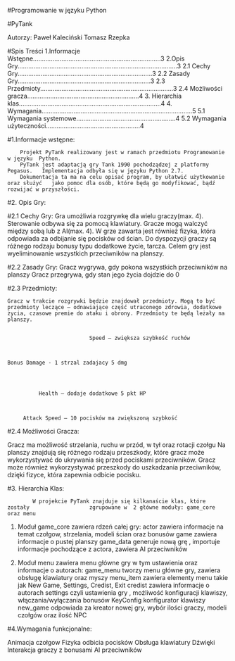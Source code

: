 #Programowanie w języku Python

#PyTank



Autorzy:
Paweł Kaleciński
Tomasz Rzepka






#Spis Treści
	1.Informacje Wstępne........................................................................3
	2.Opis Gry..........................................................................................3
		2.1 Cechy Gry............................................................................3
		2.2 Zasady Gry...........................................................................3
		2.3 Przedmioty...........................................................................3
		2.4 Możliwości gracza...............................................................4
	3. Hierarchia klas................................................................................4
	4. Wymagania.....................................................................................5
		5.1 Wymagania systemowe........................................................4
		5.2 Wymagania użyteczności.....................................................4























#1.Informacje wstępne:

		Projekt PyTank realizowany jest w ramach przedmiotu Programowanie w języku 	Python.
		PyTank jest adaptacją gry Tank 1990 pochodządzej z platformy Pegasus. 	Implementacja odbyła się w języku Python 2.7. 
		Dokumentacja ta ma na celu opisać program, by ułatwić użytkowanie oraz służyć 	jako pomoc dla osób, które będą go modyfikować, bądź rozwijać w przyszłości.

#2. Opis Gry:
 
#2.1 Cechy Gry:
		    Gra umożliwia rozgrywkę dla wielu graczy(max. 4). Sterowanie odbywa się za 		pomocą klawiatury. Gracze mogą walczyć między sobą lub z AI(max. 4). W grze 		zawarta jest również fizyka, która odpowiada za odbijanie się pocisków od 			ścian. Do dyspozycji graczy są różnego rodzaju bonusy typu dodatkowe życie, 			tarcza. Celem gry jest wyeliminowanie wszystkich przeciwników na planszy.

#2.2 Zasady Gry:
Gracz wygrywa, gdy pokona wszystkich przeciwników na planszy
Gracz przegrywa, gdy stan jego życia dojdzie do 0

#2.3 Przedmioty:

    Gracz w trakcie rozgrywki będzie znajdował przedmioty. Mogą to być przedmioty leczące – odnawiające część utraconego zdrowia, dodatkowe życia, czasowe premie do ataku i obrony. Przedmioty te będą leżały na planszy. 

                                       
                 		      Speed – zwiększa szybkość ruchów


   
  	Bonus Damage - 1 strzal zadajacy 5 dmg 




	   	      Health – dodaje dodatkowe 5 pkt HP



         Attack Speed – 10 pocisków ma zwiększoną szybkość 



#2.4 Możliwości Gracza:

Gracz ma możliwość strzelania, ruchu w przód, w tył oraz rotacji czołgu
Na planszy znajdują się różnego rodzaju przeszkody, które gracz może wykorzystywać do ukrywania się przed pociskami przeciwników. Gracz może również wykorzystywać przeszkody do uszkadzania przeciwników, dzięki fizyce, która zapewnia odbicie pocisku.

#3. Hierarchia Klas:

			W projekcie PyTank znajduje się kilkanaście klas, które zostały 			      zgrupowane w  2 główne moduły: game_core oraz menu 

1. Moduł game_core zawiera rdzeń całej gry:
actor zawiera informacje na temat czołgow, strzelania, modeli ścian oraz bonusów
game zawiera informacje o pustej planszy
game_data generuje nową grę , importuje informacje pochodzące z actora, zawiera AI przeciwników

2. Moduł menu zawiera menu główne gry w tym ustawienia oraz 
informacje o autorach:
game_menu tworzy menu główne gry, zawiera obsługę klawiatury oraz myszy
menu_item zawiera elementy menu takie jak New Game, Settings, Credist, Exit
credist zawiera informacje o autorach
settings czyli ustawienia gry , możliwość konfiguracji klawiszy, włączania/wyłączania bonusów
KeyConfig konfigurator klawiszy
new_game odpowiada za kreator nowej gry, wybór ilości graczy, modeli czołgów oraz ilość NPC












#4.Wymagania funkcjonalne:

Animacja czołgow
Fizyka odbicia pocisków
Obsługa klawiatury
Dźwięki
Interakcja graczy z bonusami
AI przeciwników

